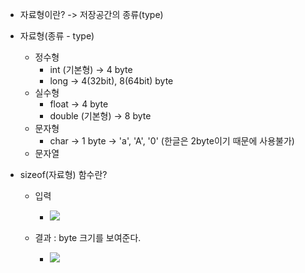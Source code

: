 
- 자료형이란?
	-> 저장공간의 종류(type)

- 자료형(종류 - type)
	- 정수형
		- int (기본형)
			-> 4 byte
		- long 
			-> 4(32bit), 8(64bit) byte
	- 실수형
		- float
			-> 4 byte
		- double (기본형)
			-> 8 byte
	- 문자형
		- char
			-> 1 byte 
			-> 'a', 'A', '0' (한글은 2byte이기 때문에 사용불가)
	- 문자열 

- sizeof(자료형) 함수란?
	- 입력
		- ![](https://i.imgur.com/dwzjyRg.png)


	- 결과  : byte 크기를 보여준다.
		- ![](https://i.imgur.com/IkWToKa.png)


		
	
 